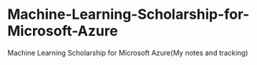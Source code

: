 # Machine-Learning-Scholarship-for-Microsoft-Azure
Machine Learning Scholarship for Microsoft Azure(My notes and tracking)
